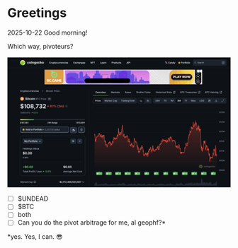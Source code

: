 # Greetings 

2025-10-22 Good morning! 

Which way, pivoteurs? 

![$UNDEAD price-chart](imgs/01a-undead.png) 
![$BTC price-chart](imgs/01b-btc.png) 

- [ ] $UNDEAD 
- [ ] $BTC 
- [ ] both 
- [ ] Can you do the pivot arbitrage for me, al geophf?* 

*yes. Yes, I can. 😎 

